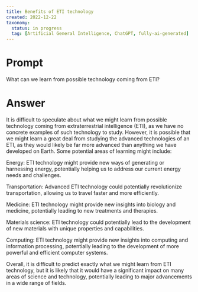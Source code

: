 ```yaml
---
title: Benefits of ETI technology
created: 2022-12-22
taxonomy:
  status: in progress
  tag: [Artificial General Intelligence, ChatGPT, fully-ai-generated]
---
```


# Prompt

What can we learn from possible technology coming from ETI?

# Answer

It is difficult to speculate about what we might learn from possible technology coming from extraterrestrial intelligence (ETI), as we have no concrete examples of such technology to study. However, it is possible that we might learn a great deal from studying the advanced technologies of an ETI, as they would likely be far more advanced than anything we have developed on Earth. Some potential areas of learning might include:

Energy: ETI technology might provide new ways of generating or harnessing energy, potentially helping us to address our current energy needs and challenges.

Transportation: Advanced ETI technology could potentially revolutionize transportation, allowing us to travel faster and more efficiently.

Medicine: ETI technology might provide new insights into biology and medicine, potentially leading to new treatments and therapies.

Materials science: ETI technology could potentially lead to the development of new materials with unique properties and capabilities.

Computing: ETI technology might provide new insights into computing and information processing, potentially leading to the development of more powerful and efficient computer systems.

Overall, it is difficult to predict exactly what we might learn from ETI technology, but it is likely that it would have a significant impact on many areas of science and technology, potentially leading to major advancements in a wide range of fields.
